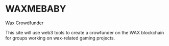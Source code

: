 # WAXMEBABY
Wax Crowdfunder

This site will use web3 tools to create a crowfunder on the WAX blockchain for groups working on wax-related gaming projects.
